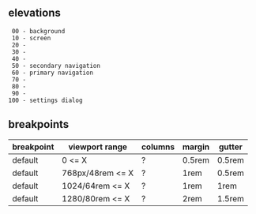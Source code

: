 ## elevations

```
 00 - background
 10 - screen
 20 -
 30 -
 40 -
 50 - secondary navigation
 60 - primary navigation
 70 -
 80 -
 90 -
100 - settings dialog
```

## breakpoints

| breakpoint | viewport range   | columns | margin | gutter |
| ---------- | ---------------- | ------- | ------ | ------ |
| default    | 0 <= X           | ?       | 0.5rem | 0.5rem |
| default    | 768px/48rem <= X | ?       | 1rem   | 0.5rem |
| default    | 1024/64rem <= X  | ?       | 1rem   | 1rem   |
| default    | 1280/80rem <= X  | ?       | 2rem   | 1.5rem |
